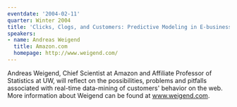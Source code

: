 ```yaml
---
eventdate: '2004-02-11'
quarter: Winter 2004
title: 'Clicks, Clogs, and Customers: Predictive Modeling in E-business'
speakers:
- name: Andreas Weigend
  title: Amazon.com
  homepage: http://www.weigend.com/
---
```

Andreas Weigend, Chief Scientist at Amazon and Affiliate Professor of Statistics at UW, will reflect on the possibilities, problems and pitfalls associated with real-time data-mining of customers' behavior on the web. More information about Weigend can be found at www.weigend.com.
